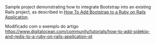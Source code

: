 Sample project demonstrating how to integrate Bootstrap into an existing Rails project, as described in [How To Add Bootstrap to a Ruby on Rails Application](https://www.digitalocean.com/community/tutorials/how-to-add-bootstrap-to-a-ruby-on-rails-application).

Modificado com o exemplo do artigo
https://www.digitalocean.com/community/tutorials/how-to-add-sidekiq-and-redis-to-a-ruby-on-rails-application-pt
